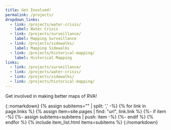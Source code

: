 ```yaml
---
title: Get Involved!
permalink: /projects/
dropdown_links:
  - link: /projects/water-crisis/
    label: Water Crisis
  - link: /projects/surveillance/
    label: Mapping Surveillance
  - link: /projects/sidewalks/
    label: Mapping Sidewalks
  - link: /projects/historical-mapping/
    label: Historical Mapping
links:
  - link: /projects/surveillance/
  - link: /projects/water-crisis/
  - link: /projects/sidewalks/
  - link: /projects/historical-mapping/
---
```

Get involved in making better maps of RVA!

{::nomarkdown}
{% assign subitems="" | split: ',' -%}
{% for link in page.links %}
  {% assign item=site.pages | find: "url", link.link %}
  {%- if item -%}
    {%- assign subitems=subitems | push: item -%}
  {%- endif %}
{% endfor %}
{% include item_list.html items=subitems %}
{:/nomarkdown}
